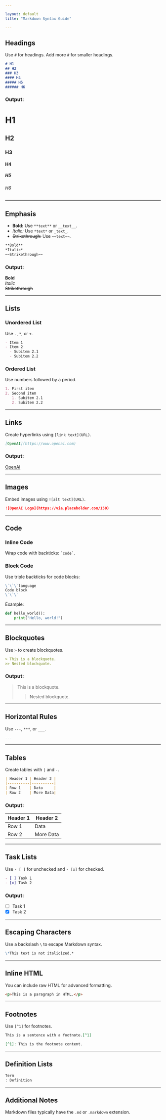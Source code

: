 ```yaml
---

layout: default
title: "Markdown Syntax Guide"

---
```


## Headings
Use `#` for headings. Add more `#` for smaller headings.

```markdown
# H1
## H2
### H3
#### H4
##### H5
###### H6
```

### Output:
# H1
## H2
### H3
#### H4
##### H5
###### H6

---

## Emphasis
- **Bold:** Use `**text**` or `__text__`.
- *Italic:* Use `*text*` or `_text_`.
- ~~Strikethrough:~~ Use `~~text~~`.

```markdown
**Bold**
*Italic*
~~Strikethrough~~
```

### Output:
**Bold**  
*Italic*  
~~Strikethrough~~

---

## Lists
### Unordered List
Use `-`, `*`, or `+`.

```markdown
- Item 1
- Item 2
  - Subitem 2.1
  - Subitem 2.2
```

### Ordered List
Use numbers followed by a period.

```markdown
1. First item
2. Second item
   1. Subitem 2.1
   2. Subitem 2.2
```

---

## Links
Create hyperlinks using `[link text](URL)`.

```markdown
[OpenAI](https://www.openai.com)
```

### Output:
[OpenAI](https://www.openai.com)

---

## Images
Embed images using `![alt text](URL)`.

```markdown
![OpenAI Logo](https://via.placeholder.com/150)
```

---

## Code
### Inline Code
Wrap code with backticks: `` `code` ``.

### Block Code
Use triple backticks for code blocks:

```markdown
\`\`\`language
Code block
\`\`\`
```

Example:
```python
def hello_world():
    print("Hello, world!")
```

---

## Blockquotes
Use `>` to create blockquotes.

```markdown
> This is a blockquote.
>> Nested blockquote.
```

### Output:
> This is a blockquote.  
>> Nested blockquote.

---

## Horizontal Rules
Use `---`, `***`, or `___`.

```markdown
---
```

---

## Tables
Create tables with `|` and `-`.

```markdown
| Header 1 | Header 2 |
|----------|----------|
| Row 1    | Data     |
| Row 2    | More Data|
```

### Output:
| Header 1 | Header 2 |
|----------|----------|
| Row 1    | Data     |
| Row 2    | More Data|

---

## Task Lists
Use `- [ ]` for unchecked and `- [x]` for checked.

```markdown
- [ ] Task 1
- [x] Task 2
```

### Output:
- [ ] Task 1  
- [x] Task 2

---

## Escaping Characters
Use a backslash `\` to escape Markdown syntax.

```markdown
\*This text is not italicized.*
```

---

## Inline HTML
You can include raw HTML for advanced formatting.

```markdown
<p>This is a paragraph in HTML.</p>
```

---

## Footnotes
Use `[^1]` for footnotes.

```markdown
This is a sentence with a footnote.[^1]

[^1]: This is the footnote content.
```

---

## Definition Lists
```markdown
Term
: Definition
```

---

## Additional Notes
Markdown files typically have the `.md` or `.markdown` extension.
